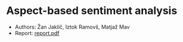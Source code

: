 # Aspect-based sentiment analysis
- Authors: Žan Jaklič, Iztok Ramovš, Matjaž Mav
- Report: [report.pdf](report.pdf)
